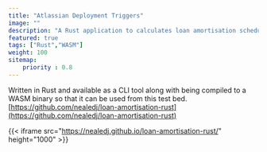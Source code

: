 ```yaml
---
title: "Atlassian Deployment Triggers"
image: ""
description: "A Rust application to calculates loan amortisation schedules."
featured: true
tags: ["Rust","WASM"]
weight: 100
sitemap: 
    priority : 0.8
---
```


Written in Rust and available as a CLI tool along with being compiled to a WASM binary so that it can be used from this test bed. [https://github.com/nealedj/loan-amortisation-rust](https://github.com/nealedj/loan-amortisation-rust)

{{< iframe src="https://nealedj.github.io/loan-amortisation-rust/" height="1000" >}}

